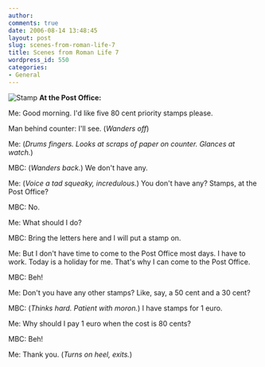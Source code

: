 ```yaml
---
author:
comments: true
date: 2006-08-14 13:48:45
layout: post
slug: scenes-from-roman-life-7
title: Scenes from Roman Life 7
wordpress_id: 550
categories:
- General
---
```


![Stamp](http://jeremycherfas.net/uploads/2006/08/stamp.jpg) **At the Post Office:**

Me: Good morning. I'd like five 80 cent priority stamps please.

Man behind counter: I'll see. (_Wanders off_)

Me: (_Drums fingers. Looks at scraps of paper on counter. Glances at watch._)

MBC: (_Wanders back._) We don't have any.

Me: (_Voice a tad squeaky, incredulous._) You don't have any? Stamps, at the Post Office?

MBC: No.

Me: What should I do?

MBC: Bring the letters here and I will put a stamp on.

Me: But I don't have time to come to the Post Office most days. I have to work. Today is a holiday for me. That's why I can come to the Post Office.

MBC: Beh!

Me: Don't you have any other stamps? Like, say, a 50 cent and a 30 cent?

MBC: (_Thinks hard. Patient with moron._) I have stamps for 1 euro.

Me: Why should I pay 1 euro when the cost is 80 cents?

MBC: Beh!

Me: Thank you. (_Turns on heel, exits._)
